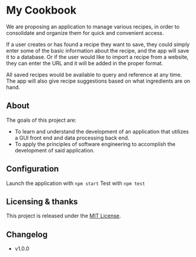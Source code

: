 # My Cookbook

We are proposing an application to manage various recipes, in order to consolidate and organize them for quick and convenient access.​

If a user creates or has found a recipe they want to save, they could simply enter some of the basic information about the recipe, and the app will save it to a database. Or if the user would like to import a recipe from a website, they can enter the URL and it will be added in the proper format.​

All saved recipes would be available to query and reference at any time. The app will also give recipe suggestions based on what ingredients are on hand.​

## About

The goals of this project are:​
- To learn and understand the development of an application that utilizes a GUI front end and data processing back end.
- To apply the principles of software engineering to accomplish the development of said application.

## Configuration

Launch the application with `npm start`
Test with `npm test`

## Licensing & thanks

This project is released under the [MIT License](./LICENSE.txt).

## Changelog

- v1.0.0
